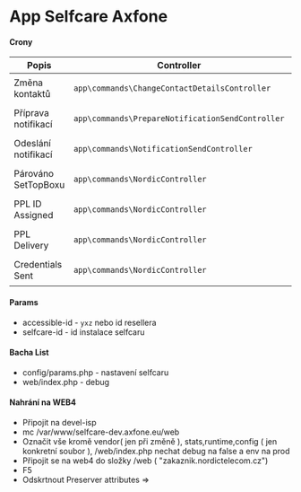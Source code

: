 # App Selfcare Axfone


#### Crony

Popis | Controller | Databáze | Crontab
------------ | ------------- | ------------- | -------------
Změna kontaktů | ```app\commands\ChangeContactDetailsController``` |  ```selfcare.cc_change_contact_details``` | ```* * * * * root php72 /var/www/clients/client2/web7/web/yii change-contact-details/index```
Příprava notifikací | ```app\commands\PrepareNotificationSendController``` | ```selfcare.cc_notifications_prepare``` | ```*/1 * * * * root php72 /var/www/clients/client2/web7/web/yii prepare-notification-send/prepare```
Odeslání notifikací | ```app\commands\NotificationSendController``` | ```selfcare.cc_notifications_send``` | ```*/1 * * * * root php72 /var/www/clients/client2/web7/web/yii notification-send/send```
Párováno SetTopBoxu |  ```app\commands\NordicController``` | ```mya2billing.cc_iptv_order``` |  ```0 * * * * root php72 /var/www/clients/client2/web7/web/yii nordic/iptv-check-pairing-status ```
PPL ID Assigned |  ```app\commands\NordicController``` | ```mya2billing.cc_iptv_order``` |  ```0 * * * * root php72 /var/www/clients/client2/web7/web/yii nordic/iptv-check-package-number```
PPL Delivery |  ```app\commands\NordicController``` | ```mya2billing.cc_iptv_order``` |  ```0 * * * * root php72 /var/www/clients/client2/web7/web/yii nordic/iptv-check-ppl-delivered```
Credentials Sent|  ```app\commands\NordicController``` | ```mya2billing.cc_iptv_order``` |  ```0 * * * * root php72 /var/www/clients/client2/web7/web/yii nordic/iptv-send-credentials```

#### Params
- accessible-id - ```yxz``` nebo id resellera
- selfcare-id - id instalace selfcaru

#### Bacha List
* config/params.php - nastavení selfcaru
* web/index.php - debug


#### Nahrání na WEB4
* Připojit na devel-isp
* mc /var/www/selfcare-dev.axfone.eu/web
* Označit vše kromě vendor( jen při změně ), stats,runtime,config ( jen konkretní soubor ), /web/index.php nechat debug na false a env na prod
* Připojit se na web4 do složky <selfcare>/web ( <selfcare> "zakaznik.nordictelecom.cz")
* F5
* Odskrtnout Preserver attributes => <OK>
